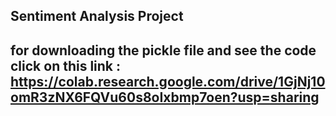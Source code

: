 ## Sentiment Analysis Project
## for downloading the pickle file and see the code click on this link : https://colab.research.google.com/drive/1GjNj10omR3zNX6FQVu60s8oIxbmp7oen?usp=sharing